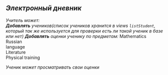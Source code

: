 
*Электронный дневник*
---
*Учитель может:<br>
 ___Добавлять___ учеников(список учеников хранится в views `listStudent`, который так же используется для проверки есть ли такой ученик в базе или нет)*
*___Добавлять___ оценки ученику по предметам:*
Mathematics<br>Russian<br>language<br>Literature<br>Physical training<br>

*Ученик может просматривать свои оценки*